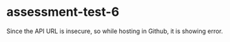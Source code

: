 # assessment-test-6

Since the API URL is insecure, so while hosting in Github, it is showing error.
